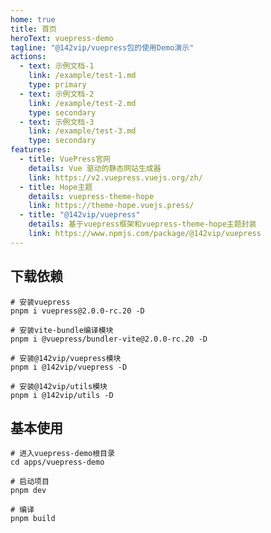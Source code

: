 ```yaml
---
home: true
title: 首页
heroText: vuepress-demo
tagline: "@142vip/vuepress包的使用Demo演示"
actions:
  - text: 示例文档-1
    link: /example/test-1.md
    type: primary
  - text: 示例文档-2
    link: /example/test-2.md
    type: secondary
  - text: 示例文档-3
    link: /example/test-3.md
    type: secondary
features:
  - title: VuePress官网
    details: Vue 驱动的静态网站生成器
    link: https://v2.vuepress.vuejs.org/zh/
  - title: Hope主题
    details: vuepress-theme-hope
    link: https://theme-hope.vuejs.press/
  - title: "@142vip/vuepress"
    details: 基于vuepress框架和vuepress-theme-hope主题封装
    link: https://www.npmjs.com/package/@142vip/vuepress
---
```


## 下载依赖

```bash:no-line-numbers
# 安装vuepress
pnpm i vuepress@2.0.0-rc.20 -D

# 安装vite-bundle编译模块
pnpm i @vuepress/bundler-vite@2.0.0-rc.20 -D

# 安装@142vip/vuepress模块
pnpm i @142vip/vuepress -D

# 安装@142vip/utils模块
pnpm i @142vip/utils -D
```

## 基本使用

```bash:no-line-numbers
# 进入vuepress-demo根目录
cd apps/vuepress-demo

# 启动项目
pnpm dev

# 编译
pnpm build
```

